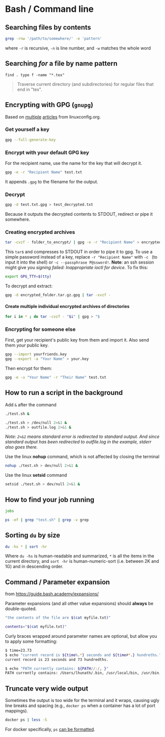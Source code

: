# Bash / Command line

## Searching files by contents
```bash
grep -rnw '/path/to/somewhere/' -e 'pattern'
```
where `-r` is recursive, `-n` is line number, and `-w` matches the whole word

## Searching _for_ a file by name pattern
```
find . type f -name "*.tex"
```
> Traverse current directory (and subdirectories) for regular files that end in "tex".

## Encrypting with GPG (`gnupg`)
Based on [multiple](https://linuxconfig.org/how-to-encrypt-and-decrypt-individual-files-with-gpg/)
[articles](https://linuxconfig.org/how-to-create-compressed-encrypted-archives-with-tar-and-gpg/)
from linuxconfig.org.

### Get yourself a key
```bash
gpg --full-generate-key
```

### Encrypt with your default GPG key
For the recipient name, use the name for the key that will decrypt it.
```bash
gpg -e -r "Recipient Name" test.txt
```
It appends `.gpg` to the filename for the output.

### Decrypt
```bash
gpg -d test.txt.gpg > test_decrypted.txt
```
Because it outputs the decrypted contents to STDOUT, redirect or pipe it somewhere.

### Creating encrypted archives
```bash
tar -cvzf - folder_to_encrypt/ | gpg -e -r "Recipient Name" > encrypted_folder.tar.gz.gpg
```
This `tar`s and compresses to STDOUT in order to pipe it to gpg. To use a simple password instead 
of a key, replace `-r "Recipient Name"` with `-c ` (to input it into the shell) or `-c --passphrase
P@ssword!`. **Note**: an ssh session might give you  _signing failed: Inappropriate ioctl for 
device_. To fix this:
```bash
export GPG_TTY=$(tty)
```

To decrypt and extract:
```bash
gpg -d encrypted_folder.tar.gz.gpg | tar -xvzf -
```

#### Create multiple individual encrypted archives of directories
```bash
for i in * ; do tar -cvzf - "$i" | gpg > "$
```

### Encrypting for someone else
First, get your recipient's public key from them and import it. Also send them _your_ public key.
```bash
gpg --import yourfriends.key
gpg --export -a "Your Name" > your.key
```
Then encrypt for them:
```bash
gpg -e -u "Your Name" -r "Their Name" test.txt
```

## How to run a script in the background

Add `&` after the command
```bash
./test.sh &

./test.sh > /dev/null 2>&1 &
./test.sh > outfile.log 2>&1 &
```
_Note: `2>&1` means standard error is redirected to standard output. And since
standard output has been redirected to outfile.log in the example, stderr also
goes there._

Use the linux **nohup** command, which is not affected by closing the terminal
```bash
nohup ./test.sh > dev/null 2>&1 &
```

Use the linux **setsid** command
```bash
setsid ./test.sh > dev/null 2>&1 &
```

## How to find your job running
```bash
jobs

ps -ef | grep "test.sh" | grep -v grep
```

## Sorting `du` by size
```bash
du -hs * | sort -hr
```
Where `du -hs` is human-readable and summarized, `*` is all the items in the current directory, 
and `sort -hr` is human-numeric-sort (i.e. between 2K and 1G) and in descending order.

## Command / Parameter expansion
from https://guide.bash.academy/expansions/

Parameter expansions (and all other value expansions) should **always** be double-quoted.
```bash
"the contents of the file are $(cat myfile.txt)"

contents="$(cat myfile.txt)"
```

Curly braces wrapped around parameter names are optional, but allow you to apply some formatting:
```bash
$ time=23.73
$ echo "current record is ${time%.*} seconds and ${time#*.} hundreths."
current record is 23 seconds and 73 hundredths.

$ echo "PATH currently contains: ${PATH//:/, }"
PATH currently contains: /Users/lhunath/.bin, /usr/local/bin, /usr/bin, /bin, /usr/libexec
```

## Truncate very wide output
Sometimes the output is too wide for the terminal and it wraps, causing ugly line breaks and 
spacing (e.g., `docker ps` when a container has a lot of port mappings).
```bash
docker ps | less -S
```

For docker specifically, `ps` [can be formatted](./Docker.md).
